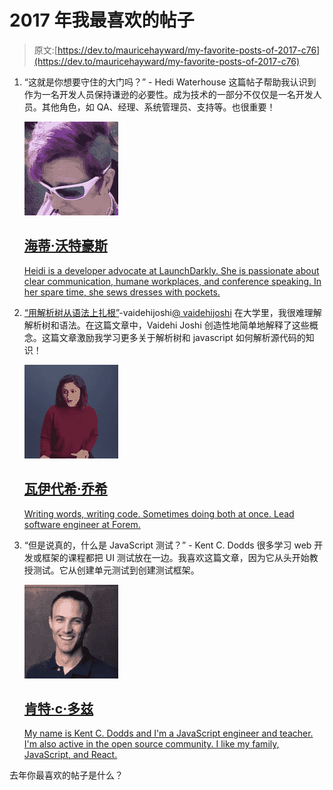 # 2017 年我最喜欢的帖子

> 原文:[https://dev.to/mauricehayward/my-favorite-posts-of-2017-c76](https://dev.to/mauricehayward/my-favorite-posts-of-2017-c76)

1.  “这就是你想要守住的大门吗？” - Hedi Waterhouse
    这篇帖子帮助我认识到作为一名开发人员保持谦逊的必要性。成为技术的一部分不仅仅是一名开发人员。其他角色，如 QA、经理、系统管理员、支持等。也很重要！

    [![wiredferret image](img/e299f16ea38a1f6d477500e934c587f1.png)](/wiredferret)

    ## [海蒂·沃特豪斯](/wiredferret)

    [Heidi is a developer advocate at LaunchDarkly. She is passionate about clear communication, humane workplaces, and conference speaking. In her spare time, she sews dresses with pockets.](/wiredferret)
2.  [“用解析树从语法上扎根”](https://dev.to/vaidehijoshi/grammatically-rooting-oneself-with-parse-trees-16a)-vaidehijoshi[@ vaidehijoshi](https://dev.to/vaidehijoshi)
    在大学里，我很难理解解析树和语法。在这篇文章中，Vaidehi Joshi 创造性地简单地解释了这些概念。这篇文章激励我学习更多关于解析树和 javascript 如何解析源代码的知识！

    [![vaidehijoshi image](img/c1af460640a8ad9ea29e58d942edc772.png)](/vaidehijoshi)

    ## [瓦伊代希·乔希](/vaidehijoshi)

    [Writing words, writing code. Sometimes doing both at once. Lead software engineer at Forem.](/vaidehijoshi)
3.  “但是说真的，什么是 JavaScript 测试？” - Kent C. Dodds
    很多学习 web 开发或框架的课程都把 UI 测试放在一边。我喜欢这篇文章，因为它从头开始教授测试。它从创建单元测试到创建测试框架。

    [![kentcdodds image](img/8721935c1404dd20b347a8ad45800fb8.png)](/kentcdodds)

    ## [肯特·c·多兹](/kentcdodds)

    [My name is Kent C. Dodds and I'm a JavaScript engineer and teacher. I'm also active in the open source community. I like my family, JavaScript, and React.](/kentcdodds)

去年你最喜欢的帖子是什么？